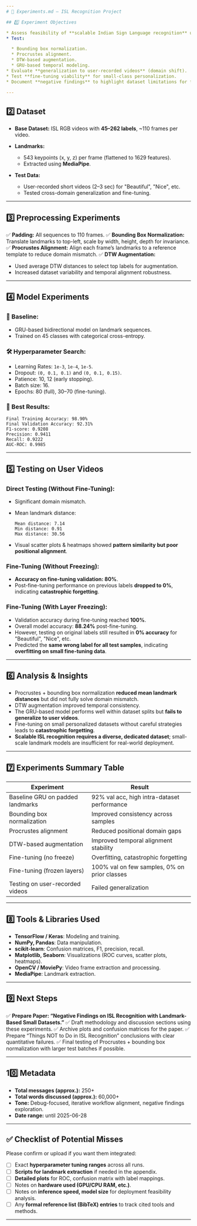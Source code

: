 ```yaml
---
# 🧪 Experiments.md — ISL Recognition Project

## 1️⃣ Experiment Objectives

* Assess feasibility of **scalable Indian Sign Language recognition** using **landmark-based models**.
* Test:

  * Bounding box normalization.
  * Procrustes alignment.
  * DTW-based augmentation.
  * GRU-based temporal modeling.
* Evaluate **generalization to user-recorded videos** (domain shift).
* Test **fine-tuning viability** for small-class personalization.
* Document **negative findings** to highlight dataset limitations for future ISL work.

---
```


## 2️⃣ Dataset

* **Base Dataset:** ISL RGB videos with **45–262 labels**, \~110 frames per video.
* **Landmarks:**

  * 543 keypoints (x, y, z) per frame (flattened to 1629 features).
  * Extracted using **MediaPipe**.
* **Test Data:**

  * User-recorded short videos (2–3 sec) for "Beautiful", "Nice", etc.
  * Tested cross-domain generalization and fine-tuning.

---

## 3️⃣ Preprocessing Experiments

✅ **Padding:** All sequences to 110 frames.
✅ **Bounding Box Normalization:** Translate landmarks to top-left, scale by width, height, depth for invariance.
✅ **Procrustes Alignment:** Align each frame’s landmarks to a reference template to reduce domain mismatch.
✅ **DTW Augmentation:**

* Used average DTW distances to select top labels for augmentation.
* Increased dataset variability and temporal alignment robustness.

---

## 4️⃣ Model Experiments

### 🩻 Baseline:

* GRU-based bidirectional model on landmark sequences.
* Trained on 45 classes with categorical cross-entropy.

### 🛠️ Hyperparameter Search:

* Learning Rates: `1e-3`, `1e-4`, `1e-5`.
* Dropout: `(0, 0.1, 0.1)` and `(0, 0.1, 0.15)`.
* Patience: 10, 12 (early stopping).
* Batch size: 16.
* Epochs: 80 (full), 30–70 (fine-tuning).

### 🩻 Best Results:

```
Final Training Accuracy: 98.90%
Final Validation Accuracy: 92.31%
F1-score: 0.9208
Precision: 0.9411
Recall: 0.9222
AUC-ROC: 0.9985
```

---

## 5️⃣ Testing on User Videos

### Direct Testing (Without Fine-Tuning):

* Significant domain mismatch.
* Mean landmark distance:

  ```
  Mean distance: 7.14
  Min distance: 0.91
  Max distance: 30.56
  ```
* Visual scatter plots & heatmaps showed **pattern similarity but poor positional alignment**.

### Fine-Tuning (Without Freezing):

* **Accuracy on fine-tuning validation: 80%**.
* Post-fine-tuning performance on previous labels **dropped to 0%**, indicating **catastrophic forgetting**.

### Fine-Tuning (With Layer Freezing):

* Validation accuracy during fine-tuning reached **100%**.
* Overall model accuracy: **88.24%** post-fine-tuning.
* However, testing on original labels still resulted in **0% accuracy** for "Beautiful", "Nice", etc.
* Predicted the **same wrong label for all test samples**, indicating **overfitting on small fine-tuning data**.

---

## 6️⃣ Analysis & Insights

* Procrustes + bounding box normalization **reduced mean landmark distances** but did not fully solve domain mismatch.
* DTW augmentation improved temporal consistency.
* The GRU-based model performs well within dataset splits but **fails to generalize to user videos**.
* Fine-tuning on small personalized datasets without careful strategies leads to **catastrophic forgetting**.
* **Scalable ISL recognition requires a diverse, dedicated dataset**; small-scale landmark models are insufficient for real-world deployment.

---

## 7️⃣ Experiments Summary Table

| Experiment                       | Result                                       |
| -------------------------------- | -------------------------------------------- |
| Baseline GRU on padded landmarks | 92% val acc, high intra-dataset performance  |
| Bounding box normalization       | Improved consistency across samples          |
| Procrustes alignment             | Reduced positional domain gaps               |
| DTW-based augmentation           | Improved temporal alignment stability        |
| Fine-tuning (no freeze)          | Overfitting, catastrophic forgetting         |
| Fine-tuning (frozen layers)      | 100% val on few samples, 0% on prior classes |
| Testing on user-recorded videos  | Failed generalization                        |

---

## 8️⃣ Tools & Libraries Used

* **TensorFlow / Keras**: Modeling and training.
* **NumPy, Pandas**: Data manipulation.
* **scikit-learn**: Confusion matrices, F1, precision, recall.
* **Matplotlib, Seaborn**: Visualizations (ROC curves, scatter plots, heatmaps).
* **OpenCV / MoviePy**: Video frame extraction and processing.
* **MediaPipe**: Landmark extraction.

---

## 9️⃣ Next Steps

✅ **Prepare Paper: “Negative Findings on ISL Recognition with Landmark-Based Small Datasets.”**
✅ Draft methodology and discussion sections using these experiments.
✅ Archive plots and confusion matrices for the paper.
✅ Prepare “Things NOT to Do in ISL Recognition” conclusions with clear quantitative failures.
✅ Final testing of Procrustes + bounding box normalization with larger test batches if possible.

---

## 10️⃣ Metadata

* **Total messages (approx.):** 250+
* **Total words discussed (approx.):** 60,000+
* **Tone:** Debug-focused, iterative workflow alignment, negative findings exploration.
* **Date range:** until 2025-06-28

---

## ✅ Checklist of Potential Misses

Please confirm or upload if you want them integrated:

* [ ] Exact **hyperparameter tuning ranges** across all runs.
* [ ] **Scripts for landmark extraction** if needed in the appendix.
* [ ] **Detailed plots** for ROC, confusion matrix with label mappings.
* [ ] Notes on **hardware used (GPU/CPU RAM, etc.)**.
* [ ] Notes on **inference speed, model size** for deployment feasibility analysis.
* [ ] Any **formal reference list (BibTeX) entries** to track cited tools and methods.

---

